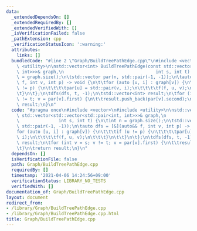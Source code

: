 ```yaml
---
data:
  _extendedDependsOn: []
  _extendedRequiredBy: []
  _extendedVerifiedWith: []
  _isVerificationFailed: false
  _pathExtension: cpp
  _verificationStatusIcon: ':warning:'
  attributes:
    links: []
  bundledCode: "#line 2 \"Graph/BuildTreePathEdge.cpp\"\n#include <vector>\n#include\
    \ <utility>\n\nstd::vector<int> BuildTreePathEdge(const std::vector<std::vector<std::pair<int,\
    \ int>>>& graph,\n                                   int s, int t) {\n\tint n\
    \ = graph.size();\n\tstd::vector par(n, std::pair(-1, -1));\n\tauto dfs = [&](auto&&\
    \ f, int v, int p) -> void {\n\t\tfor (auto [u, i] : graph[v]) {\n\t\t\tif (u\
    \ != p) {\n\t\t\t\tpar[u] = std::pair(v, i);\n\t\t\t\tf(f, u, v);\n\t\t\t}\n\t\
    \t}\n\t};\n\tdfs(dfs, t, -1);\n\tstd::vector<int> result;\n\tfor (int v = s; v\
    \ != t; v = par[v].first) {\n\t\tresult.push_back(par[v].second);\n\t}\n\treturn\
    \ result;\n}\n"
  code: "#pragma once\n#include <vector>\n#include <utility>\n\nstd::vector<int> BuildTreePathEdge(const\
    \ std::vector<std::vector<std::pair<int, int>>>& graph,\n                    \
    \               int s, int t) {\n\tint n = graph.size();\n\tstd::vector par(n,\
    \ std::pair(-1, -1));\n\tauto dfs = [&](auto&& f, int v, int p) -> void {\n\t\t\
    for (auto [u, i] : graph[v]) {\n\t\t\tif (u != p) {\n\t\t\t\tpar[u] = std::pair(v,\
    \ i);\n\t\t\t\tf(f, u, v);\n\t\t\t}\n\t\t}\n\t};\n\tdfs(dfs, t, -1);\n\tstd::vector<int>\
    \ result;\n\tfor (int v = s; v != t; v = par[v].first) {\n\t\tresult.push_back(par[v].second);\n\
    \t}\n\treturn result;\n}\n"
  dependsOn: []
  isVerificationFile: false
  path: Graph/BuildTreePathEdge.cpp
  requiredBy: []
  timestamp: '2021-04-06 14:24:56+09:00'
  verificationStatus: LIBRARY_NO_TESTS
  verifiedWith: []
documentation_of: Graph/BuildTreePathEdge.cpp
layout: document
redirect_from:
- /library/Graph/BuildTreePathEdge.cpp
- /library/Graph/BuildTreePathEdge.cpp.html
title: Graph/BuildTreePathEdge.cpp
---
```

